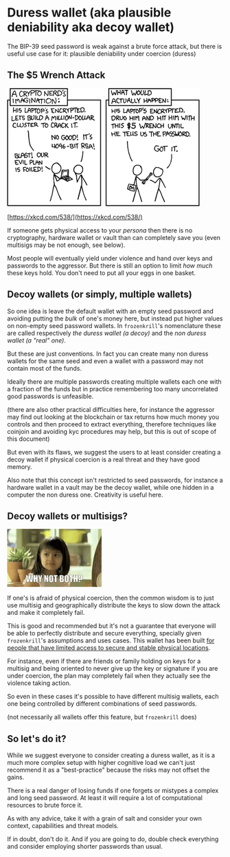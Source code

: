 # Duress wallet (aka plausible deniability aka decoy wallet)
The BIP-39 seed password is weak against a brute force attack, but there is useful use case for it: plausible deniability under coercion (duress)

## The $5 Wrench Attack
![XKCD about the wrench attack](./images/xkcd_security.png)

[https://xkcd.com/538/](https://xkcd.com/538/)

If someone gets physical access to your _persona_ then there is no cryptography, hardware wallet or vault than can completely save you (even multisigs may be not enough, see below).

Most people will eventually yield under violence and hand over keys and passwords to the aggressor. But there is still an option to limit _how much_ these keys hold. You don't need to put all your eggs in one basket.

## Decoy wallets (or simply, multiple wallets)

So one idea is leave the default wallet with an empty seed password and avoiding putting the _bulk_ of one's money here, but instead put higher values on non-empty seed password wallets. In `frozenkrill`'s nomenclature these are called respectively _the duress wallet (a decoy)_ and the _non duress wallet (a "real" one)_.

But these are just conventions. In fact you can create many non duress wallets for the same seed and even a wallet with a password may not contain most of the funds. 

Ideally there are multiple passwords creating multiple wallets each one with a fraction of the funds but in practice remembering too many uncorrelated good passwords is unfeasible.

(there are also other practical difficulties here, for instance the aggressor may find out looking at the blockchain or tax returns how much money you controls and then proceed to extract everything, therefore techniques like coinjoin and avoiding kyc procedures may help, but this is out of scope of this document)

But even with its flaws, we suggest the users to at least consider creating a decoy wallet if physical coercion is a real threat and they have good memory.

Also note that this concept isn't restricted to seed passwords, for instance a hardware wallet in a vault may be the decoy wallet, while one hidden in a computer the non duress one. Creativity is useful here.

## Decoy wallets or multisigs?
![Why not both?](./images/whynotboth.gif)

If one's is afraid of physical coercion, then the common wisdom is to just use multisig and geographically distribute the keys to slow down the attack and make it completely fail.

This is good and recommended but it's not a guarantee that everyone will be able to perfectly distribute and secure everything, specially given `frozenkrill`'s assumptions and uses cases. This wallet has been built [for people that have limited access to secure and stable physical locations](./hw.md#when-physical-security-and-stability-isn-t-a-given).

For instance, even if there are friends or family holding on keys for a multisig and being oriented to never give up the key or signature if you are under coercion, the plan may completely fail when they actually see the violence taking action.

So even in these cases it's possible to have different multisig wallets, each one being controlled by different combinations of seed passwords.

(not necessarily all wallets offer this feature, but `frozenkrill` does)

## So let's do it?

While we suggest everyone to consider creating a duress wallet, as it is a much more complex setup with higher cognitive load we can't just recommend it as a "best-practice" because the risks may not offset the gains.

There is a real danger of losing funds if one forgets or mistypes a complex and long seed password. At least it will require a lot of computational resources to brute force it.

As with any advice, take it with a grain of salt and consider your own context, capabilities and threat models.

If in doubt, don't do it. And if you are going to do, double check everything and consider employing shorter passwords than usual.